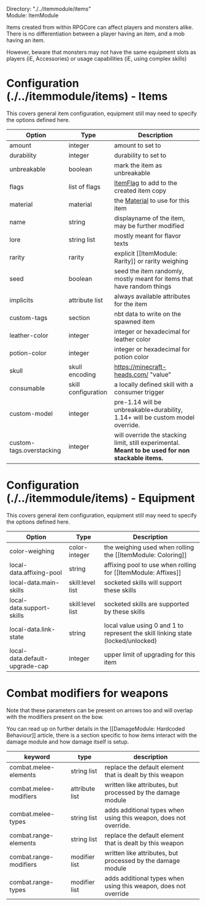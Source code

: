 Directory: "./../itemmodule/items"  
Module: ItemModule

Items created from within RPGCore can affect players and monsters alike. There is no differentiation between a player having an item, and a mob having an item. 

However, beware that monsters may not have the same equipment slots as players (iE, Accessories) or usage capabilities (iE, using complex skills)

# Configuration (./../itemmodule/items) - Items

This covers general item configuration, equipment still may need to specify the options defined here.

| Option | Type | Description |
|-|-|-|
| amount | integer | amount to set to |
| durability | integer | durability to set to |
| unbreakable | boolean | mark the item as unbreakable |
| flags | list of flags | [ItemFlag](https://hub.spigotmc.org/javadocs/spigot/org/bukkit/inventory/ItemFlag.html) to add to the created item copy |
| material | material | the [Material](https://github.com/CryptoMorin/XSeries/blob/master/src/main/java/com/cryptomorin/xseries/XMaterial.java) to use for this item |
| name | string | displayname of the item, may be further modified |
| lore | string list | mostly meant for flavor texts|
| rarity | rarity | explicit [[ItemModule: Rarity]] or rarity weighing |
| seed | boolean | seed the item randomly, mostly meant for items that have random things |
| implicits | attribute list | always available attributes for the item |
| custom-tags | section | nbt data to write on the spawned item |
| leather-color | integer | integer or hexadecimal for leather color |
| potion-color | integer | integer or hexadecimal for potion color | 
| skull | skull encoding | https://minecraft-heads.com/ "value" |
| consumable | skill configuration | a locally defined skill with a consumer trigger |
| custom-model | integer | pre-1.14 will be unbreakable+durability, 1.14+ will be custom model override. |
| custom-tags.overstacking | integer | will override the stacking limit, still experimental. **Meant to be used for non stackable items.** |

# Configuration (./../itemmodule/items) - Equipment

This covers general item configuration, equipment still may need to specify the options defined here.

| Option | Type | Description |
|-|-|-|
| color-weighing | color-integer | the weighing used when rolling the [[ItemModule: Coloring]] |
| local-data.affixing-pool | string | affixing pool to use when rolling for [[ItemModule: Affixes]] |
| local-data.main-skills | skill:level list | socketed skills will support these skills |
| local-data.support-skills | skill:level list | socketed skills are supported by these skills |
| local-data.link-state | string | local value using 0 and 1 to represent the skill linking state (locked/unlocked) |
| local-data.default-upgrade-cap | integer | upper limit of upgrading for this item |

# Combat modifiers for weapons

Note that these parameters can be present on arrows too and will overlap with the modifiers present on the bow.

You can read up on further details in the [[DamageModule: Hardcoded Behaviour]] article, there is a section specific to how items interact with the damage module and how damage itself is setup.

| keyword | type | description |
|-|-|-|
| combat.melee-elements | string list | replace the default element that is dealt by this weapon |
| combat.melee-modifiers | attribute list | written like attributes, but processed by the damage module |
| combat.melee-types | string list | adds additional types when using this weapon, does not override. |
| combat.range-elements | string list | replace the default element that is dealt by this weapon |
| combat.range-modifiers | modifier list | written like attributes, but processed by the damage module |
| combat.range-types | modifier list | adds additional types when using this weapon, does not override|

